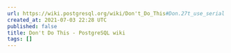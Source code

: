 ```yaml
---
url: https://wiki.postgresql.org/wiki/Don't_Do_This#Don.27t_use_serial
created_at: 2021-07-03 22:28 UTC
published: false
title: Don't Do This - PostgreSQL wiki
tags: []
---
```



